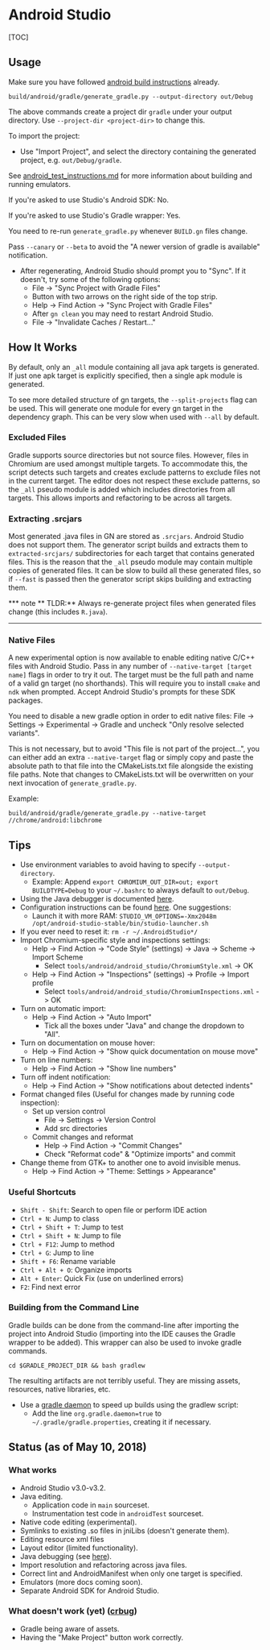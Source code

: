 # Android Studio

[TOC]

## Usage

Make sure you have followed
[android build instructions](android_build_instructions.md) already.

```shell
build/android/gradle/generate_gradle.py --output-directory out/Debug
```

The above commands create a project dir `gradle` under your output directory.
Use `--project-dir <project-dir>` to change this.

To import the project:
* Use "Import Project", and select the directory containing the generated
  project, e.g. `out/Debug/gradle`.

See [android_test_instructions.md](testing/android_test_instructions.md#Using-Emulators)
for more information about building and running emulators.

If you're asked to use Studio's Android SDK: No.

If you're asked to use Studio's Gradle wrapper: Yes.

You need to re-run `generate_gradle.py` whenever `BUILD.gn` files change.

Pass `--canary` or `--beta` to avoid the "A newer version of gradle is
available" notification.

* After regenerating, Android Studio should prompt you to "Sync". If it
  doesn't, try some of the following options:
    * File -&gt; "Sync Project with Gradle Files"
    * Button with two arrows on the right side of the top strip.
    * Help -&gt; Find Action -&gt; "Sync Project with Gradle Files"
    * After `gn clean` you may need to restart Android Studio.
    * File -&gt; "Invalidate Caches / Restart..."

## How It Works

By default, only an `_all` module containing all java apk targets is generated.
If just one apk target is explicitly specified, then a single apk module is
generated.

To see more detailed structure of gn targets, the `--split-projects` flag can
be used. This will generate one module for every gn target in the dependency
graph. This can be very slow when used with `--all` by default.

### Excluded Files

Gradle supports source directories but not source files. However, files in
Chromium are used amongst multiple targets. To accommodate this, the script
detects such targets and creates exclude patterns to exclude files not in the
current target. The editor does not respect these exclude patterns, so the
`_all` pseudo module is added which includes directories from all targets. This
allows imports and refactoring to be across all targets.

### Extracting .srcjars

Most generated .java files in GN are stored as `.srcjars`. Android Studio does
not support them. The generator script builds and extracts them to
`extracted-srcjars/` subdirectories for each target that contains generated
files. This is the reason that the `_all` pseudo module may contain multiple
copies of generated files. It can be slow to build all these generated files,
so if `--fast` is passed then the generator script skips building and
extracting them.

*** note
** TLDR:** Always re-generate project files when generated files change (this
includes `R.java`).
***

### Native Files

A new experimental option is now available to enable editing native C/C++ files
with Android Studio. Pass in any number of `--native-target [target name]` flags
in order to try it out. The target must be the full path and name of a valid gn
target (no shorthands). This will require you to install `cmake` and `ndk` when
prompted. Accept Android Studio's prompts for these SDK packages.

You need to disable a new gradle option in order to edit native files:
File -&gt; Settings -&gt; Experimental
-&gt; Gradle and uncheck "Only resolve selected variants".

This is not necessary, but to avoid "This file is not part of the project...",
you can either add an extra `--native-target` flag or simply copy and paste the
absolute path to that file into the CMakeLists.txt file alongside the existing
file paths. Note that changes to CMakeLists.txt will be overwritten on your next
invocation of `generate_gradle.py`.

Example:

```shell
build/android/gradle/generate_gradle.py --native-target //chrome/android:libchrome
```

## Tips

* Use environment variables to avoid having to specify `--output-directory`.
    * Example: Append `export CHROMIUM_OUT_DIR=out; export BUILDTYPE=Debug` to
      your `~/.bashrc` to always default to `out/Debug`.
* Using the Java debugger is documented [here](android_debugging_instructions.md#android-studio).
* Configuration instructions can be found
  [here](http://tools.android.com/tech-docs/configuration). One suggestions:
    * Launch it with more RAM:
      `STUDIO_VM_OPTIONS=-Xmx2048m /opt/android-studio-stable/bin/studio-launcher.sh`
* If you ever need to reset it: `rm -r ~/.AndroidStudio*/`
* Import Chromium-specific style and inspections settings:
    * Help -&gt; Find Action -&gt; "Code Style" (settings) -&gt; Java -&gt;
      Scheme -&gt; Import Scheme
        * Select `tools/android/android_studio/ChromiumStyle.xml` -&gt; OK
    * Help -&gt; Find Action -&gt; "Inspections" (settings) -&gt;
      Profile -&gt; Import profile
        * Select `tools/android/android_studio/ChromiumInspections.xml` -&gt; OK
* Turn on automatic import:
    * Help -&gt; Find Action -&gt; "Auto Import"
        * Tick all the boxes under "Java" and change the dropdown to "All".
* Turn on documentation on mouse hover:
    * Help -&gt; Find Action -&gt; "Show quick documentation on mouse move"
* Turn on line numbers:
    * Help -&gt; Find Action -&gt; "Show line numbers"
* Turn off indent notification:
    * Help -&gt; Find Action -&gt; "Show notifications about detected indents"
* Format changed files (Useful for changes made by running code inspection):
    * Set up version control
        * File -&gt; Settings -&gt; Version Control
        * Add src directories
    * Commit changes and reformat
        * Help -&gt; Find Action -&gt; "Commit Changes"
        * Check "Reformat code" & "Optimize imports" and commit
* Change theme from GTK+ to another one to avoid invisible menus.
    * Help -&gt; Find Action -&gt; "Theme: Settings > Appearance"

### Useful Shortcuts

* `Shift - Shift`: Search to open file or perform IDE action
* `Ctrl + N`: Jump to class
* `Ctrl + Shift + T`: Jump to test
* `Ctrl + Shift + N`: Jump to file
* `Ctrl + F12`: Jump to method
* `Ctrl + G`: Jump to line
* `Shift + F6`: Rename variable
* `Ctrl + Alt + O`: Organize imports
* `Alt + Enter`: Quick Fix (use on underlined errors)
* `F2`: Find next error

### Building from the Command Line

Gradle builds can be done from the command-line after importing the project
into Android Studio (importing into the IDE causes the Gradle wrapper to be
added). This wrapper can also be used to invoke gradle commands.

    cd $GRADLE_PROJECT_DIR && bash gradlew

The resulting artifacts are not terribly useful. They are missing assets,
resources, native libraries, etc.

* Use a
  [gradle daemon](https://docs.gradle.org/2.14.1/userguide/gradle_daemon.html)
  to speed up builds using the gradlew script:
    * Add the line `org.gradle.daemon=true` to `~/.gradle/gradle.properties`,
      creating it if necessary.

## Status (as of May 10, 2018)

### What works

* Android Studio v3.0-v3.2.
* Java editing.
    * Application code in `main` sourceset.
    * Instrumentation test code in `androidTest` sourceset.
* Native code editing (experimental).
* Symlinks to existing .so files in jniLibs (doesn't generate them).
* Editing resource xml files
* Layout editor (limited functionality).
* Java debugging (see
[here](/docs/android_debugging_instructions.md#Android-Studio)).
* Import resolution and refactoring across java files.
* Correct lint and AndroidManifest when only one target is specified.
* Emulators (more docs coming soon).
* Separate Android SDK for Android Studio.

### What doesn't work (yet) ([crbug](https://bugs.chromium.org/p/chromium/issues/detail?id=620034))

* Gradle being aware of assets.
* Having the "Make Project" button work correctly.
